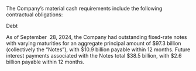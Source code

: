 The Company’s material cash requirements include the following contractual obligations:

Debt

As  of  September  28,  2024,  the  Company  had  outstanding  fixed-rate  notes  with  varying  maturities  for  an  aggregate  principal
amount  of  $97.3  billion  (collectively  the  “Notes”),  with  $10.9  billion  payable  within  12  months.  Future  interest  payments
associated with the Notes total $38.5 billion, with $2.6 billion payable within 12 months.